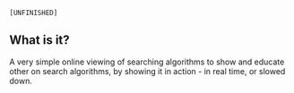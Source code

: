 ``[UNFINISHED]``

## What is it?

A very simple online viewing of searching algorithms to show and educate other on search algorithms, by showing it in action - in real time, or slowed down.
